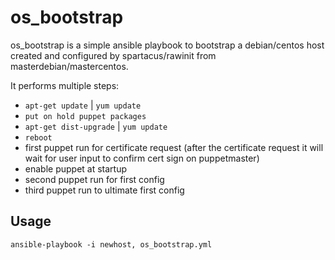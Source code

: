 # os_bootstrap

os_bootstrap is a simple ansible playbook to bootstrap a debian/centos host created and configured by spartacus/rawinit from masterdebian/mastercentos.

It performs multiple steps:

* `apt-get update` | `yum update`
* `put on hold puppet packages`
* `apt-get dist-upgrade` | `yum update`
* `reboot`
* first puppet run for certificate request (after the certificate request it will wait for user input to confirm cert sign on puppetmaster)
* enable puppet at startup
* second puppet run for first config
* third puppet run to ultimate first config

## Usage
```
ansible-playbook -i newhost, os_bootstrap.yml
```
